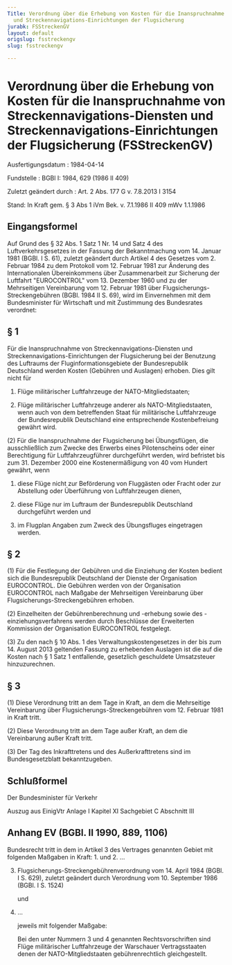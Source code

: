 ```yaml
---
Title: Verordnung über die Erhebung von Kosten für die Inanspruchnahme von Streckennavigations-Diensten
  und Streckennavigations-Einrichtungen der Flugsicherung
jurabk: FSStreckenGV
layout: default
origslug: fsstreckengv
slug: fsstreckengv

---
```


# Verordnung über die Erhebung von Kosten für die Inanspruchnahme von Streckennavigations-Diensten und Streckennavigations-Einrichtungen der Flugsicherung (FSStreckenGV)

Ausfertigungsdatum
:   1984-04-14

Fundstelle
:   BGBl I: 1984, 629 (1986 II 409)

Zuletzt geändert durch
:   Art. 2 Abs. 177 G v. 7.8.2013 I 3154

Stand: In Kraft gem. § 3 Abs 1 iVm Bek. v. 7.1.1986 II 409 mWv 1.1.1986

## Eingangsformel

Auf Grund des § 32 Abs. 1 Satz 1 Nr. 14 und Satz 4 des Luftverkehrsgesetzes in der Fassung der Bekanntmachung vom 14. Januar 1981 (BGBl. I S. 61), zuletzt geändert durch Artikel 4 des Gesetzes vom 2. Februar 1984 zu dem Protokoll vom 12. Februar 1981 zur Änderung des Internationalen Übereinkommens über Zusammenarbeit zur Sicherung der Luftfahrt "EUROCONTROL" vom 13. Dezember 1960 und zu der Mehrseitigen Vereinbarung vom 12. Februar 1981 über Flugsicherungs-Streckengebühren (BGBl. 1984 II S. 69), wird im Einvernehmen mit dem Bundesminister für Wirtschaft und mit Zustimmung des Bundesrates verordnet:


## § 1

Für die Inanspruchnahme von Streckennavigations-Diensten und Streckennavigations-Einrichtungen der Flugsicherung bei der Benutzung des Luftraums der Fluginformationsgebiete der Bundesrepublik Deutschland werden Kosten (Gebühren und Auslagen) erhoben. Dies gilt nicht für

1.  Flüge militärischer Luftfahrzeuge der NATO-Mitgliedstaaten;


2.  Flüge militärischer Luftfahrzeuge anderer als NATO-Mitgliedstaaten, wenn auch von dem betreffenden Staat für militärische Luftfahrzeuge der Bundesrepublik Deutschland eine entsprechende Kostenbefreiung gewährt wird.




(2) Für die Inanspruchnahme der Flugsicherung bei Übungsflügen, die ausschließlich zum Zwecke des Erwerbs eines Pilotenscheins oder einer Berechtigung für Luftfahrzeugführer durchgeführt werden, wird befristet bis zum 31. Dezember 2000 eine Kostenermäßigung von 40 vom Hundert gewährt, wenn

1.  diese Flüge nicht zur Beförderung von Fluggästen oder Fracht oder zur Abstellung oder Überführung von Luftfahrzeugen dienen,


2.  diese Flüge nur im Luftraum der Bundesrepublik Deutschland durchgeführt werden und


3.  im Flugplan Angaben zum Zweck des Übungsfluges eingetragen werden.





## § 2

(1) Für die Festlegung der Gebühren und die Einziehung der Kosten bedient sich die Bundesrepublik Deutschland der Dienste der Organisation EUROCONTROL. Die Gebühren werden von der Organisation EUROCONTROL nach Maßgabe der Mehrseitigen Vereinbarung über Flugsicherungs-Streckengebühren erhoben.

(2) Einzelheiten der Gebührenberechnung und -erhebung sowie des -einziehungsverfahrens werden durch Beschlüsse der Erweiterten Kommission der Organisation EUROCONTROL festgelegt.

(3) Zu den nach § 10 Abs. 1 des Verwaltungskostengesetzes in der bis zum 14. August 2013 geltenden Fassung zu erhebenden Auslagen ist die auf die Kosten nach § 1 Satz 1 entfallende, gesetzlich geschuldete Umsatzsteuer hinzuzurechnen.


## § 3

(1) Diese Verordnung tritt an dem Tage in Kraft, an dem die Mehrseitige Vereinbarung über Flugsicherungs-Streckengebühren vom 12. Februar 1981 in Kraft tritt.

(2) Diese Verordnung tritt an dem Tage außer Kraft, an dem die Vereinbarung außer Kraft tritt.

(3) Der Tag des Inkrafttretens und des Außerkrafttretens sind im Bundesgesetzblatt bekanntzugeben.


## Schlußformel

Der Bundesminister für Verkehr

Auszug aus EinigVtr Anlage I Kapitel XI Sachgebiet C Abschnitt III

## Anhang EV (BGBl. II 1990, 889, 1106)

Bundesrecht tritt in dem in Artikel 3 des Vertrages genannten Gebiet mit folgenden Maßgaben in Kraft:
1\. und 2. ...

3.  Flugsicherungs-Streckengebührenverordnung vom 14. April 1984 (BGBl. I S. 629), zuletzt geändert durch Verordnung vom 10. September 1986 (BGBl. I S. 1524)

    und


4.  ...

    jeweils mit folgender Maßgabe:

    Bei den unter Nummern 3 und 4 genannten Rechtsvorschriften sind Flüge militärischer Luftfahrzeuge der Warschauer Vertragsstaaten denen der NATO-Mitgliedstaaten gebührenrechtlich gleichgestellt.




